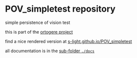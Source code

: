 # POV_simpletest repository
simple persistence of vision test

this is part of the [ortogere project](https://s-light.github.io/ortogere)

find a nice rendered version at [s-light.github.io/POV_simpletest](https://s-light.github.io/POV_simpletest/)

all documentation is in the [sub-folder `./docs`](./docs)

